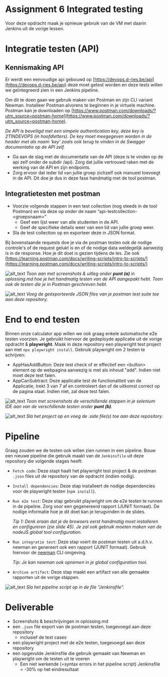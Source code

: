 # Assignment 6 Integrated testing

Voor deze opdracht maak je opnieuw gebruik van de VM met daarin Jenkins uit de vorige lessen.

# Integratie testen (API)
## Kennismaking API
Er werdt een eenvoudige api gebouwd op [https://devops.d-ries.be/api](https://devops.d-ries.be/api) deze moet getest worden en deze tests willen we geïntegreerd zien in een Jenkins pipeline.

Om dit te doen gaan we gebruik maken van Postman en zijn CLI variant Newman. Installeer Postman alvorens te beginnen in je virtuele machine. Postman kan je downloaden op [https://www.postman.com/downloads/?utm_source=postman-home](https://www.postman.com/downloads/?utm_source=postman-home). 

_De API is beveiligd met een simpele authentication key, deze key is 2TINDEVOPS (in hoofdletters). De key moet meegegeven worden in de header met als naam ‘key’ zoals ook terug te vinden in de Swagger documentatie op de API zelf._

*   Ga aan de slag met de documentatie van de API (deze is te vinden op de api zelf onder de subdir /api). Zorg dat jullie vertrouwd raken met de werking van de API en zijn endpoints.
*   Zorg ervoor dat ieder lid van jullie groep zichzelf ook manueel toevoegt in de API. Dit doe je dus in deze fase handmatig met de tool postman.

## Integratietesten met postman 
*   Voorzie volgende stappen in een test collection (nog steeds in de tool Postman) en sla deze op onder de naam “api-testcollection-&lt;groepsnaam>”
    *   Geef een lijst weer van alle studenten in de API.
    *   Geef de specifieke details weer van een lid van jullie groep weer.
*   Sla de test collection op en exporteer deze in JSON format.

Bij bovenstaande requests doe je via de postman testen ook de nodige controle's of de request gelukt is en of de nodige data weldegelijk aanwezig is in de response. Hoe je dit doet is gezien tijdens de les. Zie ook [https://learning.postman.com/docs/writing-scripts/intro-to-scripts/](https://learning.postman.com/docs/writing-scripts/intro-to-scripts/)

![alt_text](https://i.imgur.com/9leib3p.png "image_tooltip")
_Toon aan met screenshots & uitleg onder **punt (a)** in oplossing.md hoe je het handmatig testen van de API aangepakt hebt. Toon ook de testen die je in Postman geschreven hebt._

![alt_text](https://i.imgur.com/9leib3p.png "image_tooltip")
_Voeg de geëxporteerde JSON files van je postman test suite toe aan deze repository._

# End to end testen
Binnen onze calculator app willen we ook graag enkele automatische e2e testen voorzien. Je gebruikt hiervoor de gedeployde applicatie uit de vorige opdracht &  **playwright**. Maak in deze repository een playwright test project aan met `npx playwright install`. Gebruik playwright om 2 testen te schrijven:

*   AppHasAddButton: Deze test check of er effectief een &lt;button> element op de webpagina aanwezig is met als inhoud "add". Indien niet moet deze test falen.
*   AppCanSubtract: Deze applicatie test de functionaliteit van de Applicatie, trekt 3 van 7 af en controleert dan of de uitkomst correct op de pagina staat. Indien niet, zal deze test falen.

![alt_text](https://i.imgur.com/9leib3p.png "image_tooltip")
_Toon met screenshots de verschillende stappen in je selenium IDE aan van de verschillende testen onder **punt (b)**._

![alt_text](https://i.imgur.com/9leib3p.png "image_tooltip")
_Sla het project op en voeg de .side file(s) toe aan deze repository._

# Pipeline

Graag zouden we de testen ook willen zien runnen in een pipeline. Bouw een nieuwe pipeline die gebruik maakt van de `Jenkinsfile` uit deze repository die volgende stages heeft:

*   `Fetch code`: Deze stapt haalt het playwright test project & de postman `.json` files uit de repository van de opdracht (indien nodig).
*   `Install dependencies`: Deze stap installeert de nodige dependencies voor de playwright testen (`npm install`).
*   `Run e2e test`: Deze stap gebruikt playwright om de e2e testen te runnen in de pipeline. Zorg voor een gegenereerd rapport (JUNIT formaat). De nodige informatie hoe je dit doet kan je terugvinden in de slides.

    _Tip 1: Denk eraan dat je de browsers eerst handmatig moet installeren en configureren (zie slide 45). Je zal ook gebruik moeten maken van de nodeJS global tool configuration._
    
*   `Run integratie test`: Deze stap voert de postman testen uit a.d.h.v. newman en genereert ook een rapport (JUNIT formaat). Gebruik hiervoor de [newman](https://www.npmjs.com/package/newman) CLI omgeving.

    _Tip: Je kan newman ook opnemen in je global configuration tool._

*   `Archive artifact`: Deze stap maakt een artifact van alle gemaakte rapporten uit de vorige stappen.

![alt_text](https://i.imgur.com/9leib3p.png "image_tooltip")
_Sla het pipeline script op in de file "Jenkinsfile"._


# Deliverable
- Screenshots & beschrijvingen in oplossing.md
- een `.json` file export van de postman testen, toegevoegd aan deze repository
    - inclusief de test cases
- een playwright project met de e2e testen, toegevoegd aan deze repository
- een opgevulde Jenkinsfile die gebruik gemaakt van Newman en playwright om de testen uit te voeren
    - Een niet werkende (=syntax errors in het pipeline script) Jenkinsfile = -30% op het eindresultaat

